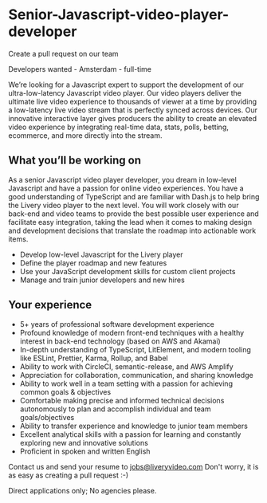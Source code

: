 # Senior-Javascript-video-player-developer
Create a pull request on our team

Developers wanted - Amsterdam - full-time

We’re looking for a Javascript expert to support the development of our ultra-low-latency Javascript video player. Our video players deliver the ultimate live video experience to thousands of viewer at a time by providing a low-latency live video stream that is perfectly synced across devices. Our innovative interactive layer gives producers the ability to create an elevated video experience by integrating real-time data, stats, polls, betting, ecommerce, and more directly into the stream.

## What you’ll be working on

As a senior Javascript video player developer, you dream in low-level Javascript and have a passion for online video experiences. You have a good understanding of TypeScript and are familiar with Dash.js to help bring the Livery video player to the next level. You will work closely with our back-end and video teams to provide the best possible user experience and facilitate easy integration, taking the lead when it comes to making design and development decisions that translate the roadmap into actionable work items.
- Develop low-level Javascript for the Livery player
- Define the player roadmap and new features
- Use your JavaScript development skills for custom client projects
- Manage and train junior developers and new hires



## Your experience
- 5+ years of professional software development experience
- Profound knowledge of modern front-end techniques with a healthy interest in back-end technology (based on AWS and Akamai)
- In-depth understanding of TypeScript, LitElement, and modern tooling like ESLint, Prettier, Karma, Rollup, and Babel
- Ability to work with CircleCI, semantic-release, and AWS Amplify
- Appreciation for collaboration, communication, and sharing knowledge
- Ability to work well in a team setting with a passion for achieving common goals & objectives
- Comfortable making precise and informed technical decisions autonomously to plan and accomplish individual and team goals/objectives
- Ability to transfer experience and knowledge to junior team members
- Excellent analytical skills with a passion for learning and constantly exploring new and innovative solutions
- Proficient in spoken and written English


Contact us and send your resume to jobs@liveryvideo.com Don't worry, it is as easy as creating a pull request :-)

Direct applications only; No agencies please.
